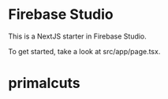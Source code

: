 # Firebase Studio

This is a NextJS starter in Firebase Studio.

To get started, take a look at src/app/page.tsx.
# primalcuts
